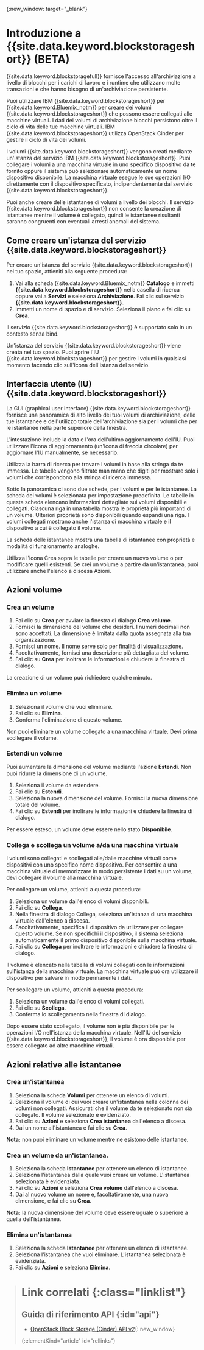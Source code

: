 {:new_window: target="_blank"} 

# Introduzione a {{site.data.keyword.blockstorageshort}} (BETA)

{{site.data.keyword.blockstoragefull}} fornisce l'accesso all'archiviazione a livello di blocchi per i carichi di lavoro e i runtime che utilizzano molte transazioni e che hanno bisogno di un'archiviazione persistente.

Puoi utilizzare IBM {{site.data.keyword.blockstorageshort}} per {{site.data.keyword.Bluemix_notm}} per creare dei volumi {{site.data.keyword.blockstorageshort}} che possono essere collegati alle macchine virtuali. I dati dei volumi di archiviazione blocchi persistono oltre il ciclo di vita delle tue macchine virtuali. IBM {{site.data.keyword.blockstorageshort}} utilizza OpenStack Cinder per gestire il ciclo di vita dei volumi.

I volumi {{site.data.keyword.blockstorageshort}} vengono creati mediante un'istanza del servizio IBM {{site.data.keyword.blockstorageshort}}. Puoi collegare i volumi a una macchina virtuale in uno specifico dispositivo da te fornito oppure il sistema può selezionare automaticamente un nome dispositivo disponibile. La macchina virtuale esegue le sue operazioni I/O direttamente con il dispositivo specificato, indipendentemente dal servizio {{site.data.keyword.blockstorageshort}}.

Puoi anche creare delle istantanee di volumi a livello dei blocchi. Il servizio {{site.data.keyword.blockstorageshort}} non consente la creazione di istantanee mentre il volume è collegato, quindi le istantanee risultanti saranno congruenti con eventuali arresti anomali del sistema. 

## Come creare un'istanza del servizio {{site.data.keyword.blockstorageshort}}
Per creare un'istanza del servizio {{site.data.keyword.blockstorageshort}} nel tuo spazio, attieniti alla seguente procedura:
 
1.	Vai alla scheda {{site.data.keyword.Bluemix_notm}} **Catalogo** e immetti **{{site.data.keyword.blockstorageshort}}** nella
casella di ricerca oppure vai a **Servizi** e seleziona **Archiviazione**. Fai clic sul servizio **{{site.data.keyword.blockstorageshort}}**. 
2.	Immetti un nome di spazio e di servizio. Seleziona il piano e fai clic su **Crea**.
 	
Il servizio {{site.data.keyword.blockstorageshort}} è supportato solo in un contesto senza bind. 

Un'istanza del servizio {{site.data.keyword.blockstorageshort}} viene creata nel tuo spazio. Puoi aprire l'IU {{site.data.keyword.blockstorageshort}} per gestire i volumi in qualsiasi momento facendo clic sull'icona dell'istanza del servizio.

## Interfaccia utente (IU) {{site.data.keyword.blockstorageshort}}
La GUI (graphical user interface) {{site.data.keyword.blockstorageshort}} fornisce una panoramica di alto livello dei tuoi volumi di archiviazione, delle tue istantanee e dell'utilizzo totale dell'archiviazione sia per i volumi che per le istantanee nella parte superiore della finestra. 

L'intestazione include la data e l'ora dell'ultimo aggiornamento dell'IU. Puoi utilizzare l'icona di aggiornamento (un'icona di freccia circolare) per aggiornare l'IU manualmente, se necessario. 

Utilizza la barra di ricerca per trovare i volumi in base alla stringa da te immessa. Le tabelle vengono filtrate man mano che digiti per mostrare solo i volumi che corrispondono alla stringa di ricerca immessa.

Sotto la panoramica ci sono due schede, per i volumi e per le istantanee. La scheda dei volumi è selezionata per impostazione predefinita. Le tabelle in questa scheda elencano informazioni dettagliate sui volumi disponibili e collegati. Ciascuna riga in una tabella mostra le proprietà più importanti di un volume. Ulteriori proprietà sono disponibili quando espandi una riga. I volumi collegati mostrano anche l'istanza di macchina virtuale e il dispositivo a cui è collegato il volume. 

La scheda delle istantanee mostra una tabella di istantanee con proprietà e modalità di funzionamento analoghe. 

Utilizza l'icona Crea sopra le tabelle per creare un nuovo volume o per modificare quelli esistenti. Se crei un volume a partire da un'istantanea, puoi utilizzare anche l'elenco a discesa Azioni.


## Azioni volume

### Crea un volume

1.	Fai clic su **Crea** per avviare la finestra di dialogo **Crea volume**.
2.	Fornisci la dimensione del volume che desideri. I numeri decimali non sono accettati. La dimensione è limitata dalla quota assegnata alla tua organizzazione.
3.	Fornisci un nome. Il nome serve solo per finalità di visualizzazione.
4.	Facoltativamente, fornisci una descrizione più dettagliata del volume. 
5.	Fai clic su **Crea** per inoltrare le informazioni e chiudere la finestra di dialogo. 

La creazione di un volume può richiedere qualche minuto. 

### Elimina un volume

1.	Seleziona il volume che vuoi eliminare.
2.	Fai clic su **Elimina**.
3.	Conferma l'eliminazione di questo volume.

Non puoi eliminare un volume collegato a una macchina virtuale. Devi prima scollegare il volume.

### Estendi un volume
Puoi aumentare la dimensione del volume mediante l'azione **Estendi**. Non puoi ridurre la dimensione di un volume.

1.	Seleziona il volume da estendere.
2.	Fai clic su **Estendi**.
3.	Seleziona la nuova dimensione del volume. Fornisci la nuova dimensione totale del volume.
4.	Fai clic su **Estendi** per inoltrare le informazioni e chiudere la finestra di dialogo. 

Per essere esteso, un volume deve essere nello stato **Disponibile**. 

### Collega e scollega un volume a/da una macchina virtuale
I volumi sono collegati e scollegati alle/dalle macchine virtuali come dispositivi con uno specifico nome dispositivo. Per consentire a una macchina virtuale di memorizzare in modo persistente i dati su un volume, devi collegare il volume alla macchina virtuale.

Per collegare un volume, attieniti a questa procedura: 

1.	Seleziona un volume dall'elenco di volumi disponibili.
2.	Fai clic su **Collega**.
3.	Nella finestra di dialogo Collega, seleziona un'istanza di una macchina virtuale dall'elenco a discesa. 
4.	Facoltativamente, specifica il dispositivo da utilizzare per collegare questo volume. Se non specifichi il dispositivo, il sistema seleziona automaticamente il primo dispositivo disponibile sulla macchina virtuale.
5.	Fai clic su **Collega** per inoltrare le informazioni e chiudere la finestra di dialogo.

Il volume è elencato nella tabella di volumi collegati con le informazioni sull'istanza della macchina virtuale. 
La macchina virtuale può ora utilizzare il dispositivo per salvare in modo permanente i dati. 

Per scollegare un volume, attieniti a questa procedura: 

1.	Seleziona un volume dall'elenco di volumi collegati. 
2.	Fai clic su **Scollega**.
3.	Conferma lo scollegamento nella finestra di dialogo. 

Dopo essere stato scollegato, il volume non è più disponibile per le operazioni I/O nell'istanza della macchina virtuale. Nell'IU del servizio {{site.data.keyword.blockstorageshort}}, il volume è ora disponibile per essere collegato ad altre macchine virtuali.

## Azioni relative alle istantanee

### Crea un'istantanea

1.	Seleziona la scheda **Volumi** per ottenere un elenco di volumi.
2.	Seleziona il volume di cui vuoi creare un'istantanea nella colonna dei volumi non collegati. Assicurati che il volume da te selezionato non sia collegato. Il volume selezionato è evidenziato. 
3.	Fai clic su **Azioni** e seleziona **Crea istantanea** dall'elenco a discesa.
4.	Dai un nome all'istantanea e fai clic su **Crea**.

**Nota:** non puoi eliminare un volume mentre ne esistono delle istantanee. 

### Crea un volume da un'istantanea.

1.	Seleziona la scheda **Istantanee** per ottenere un elenco di istantanee.
2.	Seleziona l'istantanea dalla quale vuoi creare un volume. L'istantanea selezionata è evidenziata.
3.	Fai clic su **Azioni** e seleziona **Crea volume** dall'elenco a discesa.
4.	Dai al nuovo volume un nome e, facoltativamente, una nuova dimensione, e fai clic su **Crea**. 

**Nota:** la nuova dimensione del volume deve essere uguale o superiore a quella dell'istantanea. 

### Elimina un'istantanea

1.	Seleziona la scheda **Istantanee** per ottenere un elenco di istantanee.
2.	Seleziona l'istantanea che vuoi eliminare. L'istantanea selezionata è evidenziata.
3.	Fai clic su **Azioni** e seleziona **Elimina**. 



># Link correlati {:class="linklist"}
>## Guida di riferimento API {:id="api"}
>* [OpenStack Block Storage (Cinder) API v2](http://developer.openstack.org/api-ref-blockstorage-v2.html){: new_window}
>
>{:elementKind="article" id="rellinks"}
